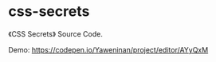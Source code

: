 # css-secrets

《CSS Secrets》 Source Code.

Demo: https://codepen.io/Yaweninan/project/editor/AYyQxM
